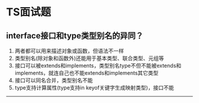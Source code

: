 # TS面试题

## interface接口和type类型别名的异同？
1. 两者都可以用来描述对象或函数，但语法不一样
2. 类型别名(除对象和函数外)还能用于基本类型、联合类型、元组等
3. 接口可以被extends和implements，类型别名type不但不能被extends和implements，就连自己也不能extends和implements其它类型
4. 接口可以同名合并，类型别名不能
5. type支持计算属性(type支持in keyof关键字生成映射类型)，接口不能
---